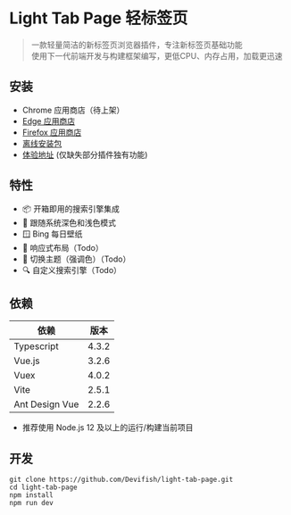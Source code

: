 # Light Tab Page 轻标签页

> 一款轻量简洁的新标签页浏览器插件，专注新标签页基础功能<br/>
> 使用下一代前端开发与构建框架编写，更低CPU、内存占用，加载更迅速<br/>

## 安装
- Chrome 应用商店（待上架）
- [Edge 应用商店](https://microsoftedge.microsoft.com/addons/detail/%E8%BD%BB%E6%A0%87%E7%AD%BE%E9%A1%B5/ilebnicnppejmbmkaokpdljcanljdnic)
- [Firefox 应用商店](https://addons.mozilla.org/zh-CN/firefox/addon/light-tab-page/) 
- [离线安装包](https://github.com/Devifish/light-tab-page/releases)
- [体验地址](https://lighttab.devifish.cn/) (仅缺失部分插件独有功能)

## 特性

- 📦 开箱即用的搜索引擎集成
- 🌙 跟随系统深色和浅色模式
- 🪟 Bing 每日壁纸
- 📱 响应式布局（Todo）
- 🎨 切换主题（强调色）（Todo）
- 🔍 自定义搜索引擎（Todo）

## 依赖

| 依赖           | 版本  |
| -------------- | ----- |
| Typescript     | 4.3.2 |
| Vue.js         | 3.2.6 |
| Vuex           | 4.0.2 |
| Vite           | 2.5.1 |
| Ant Design Vue | 2.2.6 |

- 推荐使用 Node.js 12 及以上的运行/构建当前项目

## 开发

```
git clone https://github.com/Devifish/light-tab-page.git
cd light-tab-page
npm install
npm run dev
```
